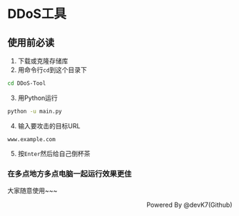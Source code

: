 # DDoS工具
## 使用前必读
1. 下载或克隆存储库  
2. 用命令行`cd`到这个目录下
```sh
cd DDoS-Tool
```
3. 用Python运行
```sh
python -u main.py
```
4. 输入要攻击的目标URL
```url
www.example.com
```
5. 按`Enter`然后给自己倒杯茶  
### 在多点地方多点电脑一起运行效果更佳
大家随意使用~~~
<p align="right">Powered By @devK7(Github)</p>
